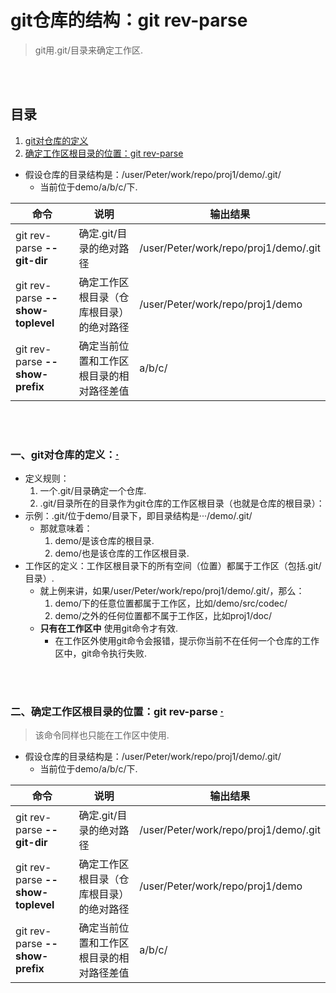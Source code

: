# git仓库的结构：git rev-parse
> git用.git/目录来确定工作区.

<br><br>

## 目录

1. [git对仓库的定义](#一git对仓库的定义)
2. [确定工作区根目录的位置：git rev-parse](#二确定工作区根目录的位置git-rev-parse--)

- 假设仓库的目录结构是：/user/Peter/work/repo/proj1/demo/.git/
  - 当前位于demo/a/b/c/下.

| 命令 | 说明 | 输出结果 |
| --- | --- | --- |
| git rev-parse **--git-dir** | 确定.git/目录的绝对路径 | /user/Peter/work/repo/proj1/demo/.git |
| git rev-parse **--show-toplevel** | 确定工作区根目录（仓库根目录）的绝对路径 | /user/Peter/work/repo/proj1/demo |
| git rev-parse **--show-prefix** | 确定当前位置和工作区根目录的相对路径差值 | a/b/c/ |

<br><br>

### 一、git对仓库的定义：[·](#目录)

- 定义规则：
  1. 一个.git/目录确定一个仓库.
  2. .git/目录所在的目录作为git仓库的工作区根目录（也就是仓库的根目录）：
- 示例：.git/位于demo/目录下，即目录结构是···/demo/.git/
  - 那就意味着：
    1. demo/是该仓库的根目录.
    2. demo/也是该仓库的工作区根目录.
- 工作区的定义：工作区根目录下的所有空间（位置）都属于工作区（包括.git/目录）.
  - 就上例来讲，如果/user/Peter/work/repo/proj1/demo/.git/，那么：
    1. demo/下的任意位置都属于工作区，比如/demo/src/codec/
    2. demo/之外的任何位置都不属于工作区，比如proj1/doc/
  - **只有在工作区中** 使用git命令才有效.
    - 在工作区外使用git命令会报错，提示你当前不在任何一个仓库的工作区中，git命令执行失败.

<br><br>

### 二、确定工作区根目录的位置：git rev-parse  [·](#目录)
> 该命令同样也只能在工作区中使用.

- 假设仓库的目录结构是：/user/Peter/work/repo/proj1/demo/.git/
  - 当前位于demo/a/b/c/下.

| 命令 | 说明 | 输出结果 |
| --- | --- | --- |
| git rev-parse **--git-dir** | 确定.git/目录的绝对路径 | /user/Peter/work/repo/proj1/demo/.git |
| git rev-parse **--show-toplevel** | 确定工作区根目录（仓库根目录）的绝对路径 | /user/Peter/work/repo/proj1/demo |
| git rev-parse **--show-prefix** | 确定当前位置和工作区根目录的相对路径差值 | a/b/c/ |
